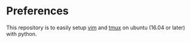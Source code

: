 # Preferences
This repository is to easily setup [vim](https://www.vim.org/) and [tmux](https://github.com/tmux/) on ubuntu (16.04 or later) with python.
